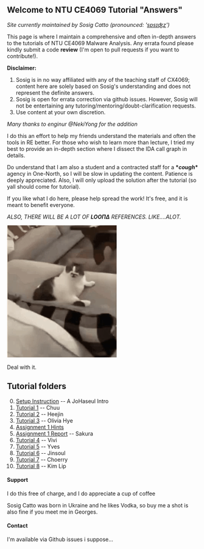 ## Welcome to NTU CE4069 Tutorial "Answers" 

_Site currently maintained by Sosig Catto (pronounced: '[sɒsɪʤz](https://www.google.com/search?client=firefox-b-d&q=sausage+ipa+pronunciation)')_

This page is where I maintain a comprehensive and often in-depth answers to the tutorials of NTU CE4069 Malware Analysis. Any errata found please kindly submit a code **review** (I'm open to pull requests if you want to contribute!). 

**Disclaimer:**
1) Sosig is in no way affiliated with any of the teaching staff of CX4069; content here are solely based on Sosig's understanding and does not represent the definite answers. 
2) Sosig is open for errata correction via github issues. However, Sosig will not be entertaining any tutoring/mentoring/doubt-clarification requests.
3) Use content at your own discretion.

_Many thanks to enginur @NekiYong for the addition_

I do this an effort to help my friends understand the materials and often the tools in RE better. For those who wish to learn more than lecture, I tried my best to provide an in-depth section where I dissect the IDA call graph in details. 

Do understand that I am also a student and a contracted staff for a **\*_cough_\*** agency in One-North, so I will be slow in updating the content. Patience is deeply appreciated. Also, I will only upload the solution after the tutorial (so yall should come for tutorial). 

If you like what I do here, please help spread the work! It's free, and it is meant to benefit everyone. 

_ALSO, THERE WILL BE A LOT OF **LOOΠΔ** REFERENCES. LIKE....ALOT._

![Cat Lick](./catlick.gif)

Deal with it. 

## **Tutorial folders**
0. [Setup Instruction](./L0/install.md) -- A JoHaseul Intro
1. [Tutorial 1](./L1/L1.md) -- Chuu
2. [Tutorial 2](./L2/L2.md) -- Heejin
3. [Tutorial 3](./L3/L3.md) -- Olivia Hye
4. [Assignment 1 Hints](./L3/sakura_qn.html) 
5. [Assignment 1 Report](./A1/A1.md) -- Sakura
6. [Tutorial 4](./L4/L4.md) -- Vivi
7. [Tutorial 5](./L5/L5.md) -- Yves
8. [Tutorial 6](./L6/L6.md) -- Jinsoul
9. [Tutorial 7](./L7/L7.md) -- Choerry
10. [Tutorial 8](./L8/L8.md) -- Kim Lip 

#### **Support** 

I do this free of charge, and I do appreciate a cup of coffee

Sosig Catto was born in Ukraine and he likes Vodka, so buy me a shot is also fine if you meet me in Georges.

#### **Contact**

I'm available via Github issues i suppose...


